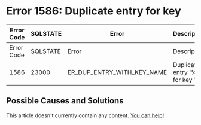 
# Error 1586: Duplicate entry for key


| Error Code | SQLSTATE | Error | Description |
| --- | --- | --- | --- |
| Error Code | SQLSTATE | Error | Description |
| 1586 | 23000 | ER_DUP_ENTRY_WITH_KEY_NAME | Duplicate entry '%s' for key '%s' |




## Possible Causes and Solutions


This article doesn't currently contain any content. [You can help!](/kb/en/writing-and-editing-knowledge-base-articles/)

